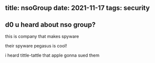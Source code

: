 title: nsoGroup
date: 2021-11-17
tags: security
----
d0 u heard about nso group?
----
this is company that makes spyware

their spyware pegasus is cool!

i heard tittle-tattle that apple gonna sued them
